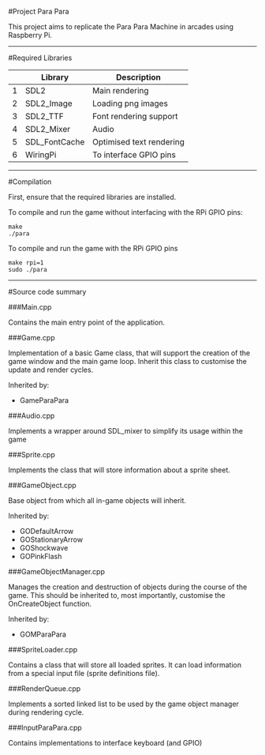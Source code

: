 #Project Para Para

This project aims to replicate the Para Para Machine
in arcades using Raspberry Pi.

---

#Required Libraries

|   |Library            |Description                     |
|---|-------------------|--------------------------------|
|1  |SDL2               |Main rendering                  |
|2  |SDL2_Image         |Loading png images              |
|3  |SDL2_TTF           |Font rendering support          |
|4  |SDL2_Mixer         |Audio                           |
|5  |SDL_FontCache      |Optimised text rendering        |
|6  |WiringPi		    |To interface GPIO pins          |

---

#Compilation

First, ensure that the required libraries are installed.

To compile and run the game without interfacing with the 
RPi GPIO pins:
```
make
./para
```

To compile and run the game with the RPi GPIO pins
```
make rpi=1
sudo ./para
```

---

#Source code summary

###Main.cpp

Contains the main entry point of the application.

###Game.cpp

Implementation of a basic Game class, that
will support the creation of the game window
and the main game loop.
Inherit this class to customise the update
and render cycles.

Inherited by:
* GameParaPara

###Audio.cpp

Implements a wrapper around SDL_mixer to simplify 
its usage within the game

###Sprite.cpp

Implements the class that will store information
about a sprite sheet.

###GameObject.cpp

Base object from which all in-game objects will
inherit.

Inherited by:
* GODefaultArrow
* GOStationaryArrow
* GOShockwave
* GOPinkFlash

###GameObjectManager.cpp

Manages the creation and destruction of objects
during the course of the game.
This should be inherited to, most importantly,
customise the OnCreateObject function.

Inherited by:
* GOMParaPara

###SpriteLoader.cpp

Contains a class that will store all loaded
sprites. It can load information from a special
input file (sprite definitions file).

###RenderQueue.cpp

Implements a sorted linked list to be used by the
game object manager during rendering cycle.

###InputParaPara.cpp

Contains implementations to interface keyboard (and GPIO)